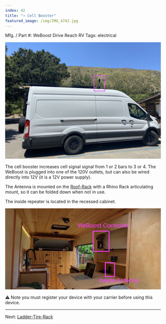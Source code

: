```yaml
---
index: 42
title: "→ Cell Booster"
featured_image: /img/IMG_4742.jpg
---
```


Mfg. / Part #: WeBoost Drive Reach RV
Tags: electrical

![IMG_4742](img/IMG_4742.jpg)


The cell booster increases cell signal signal from 1 or 2 bars to 3 or 4. The WeBoost is plugged into one of the 120V outlets, but can also be wired directly into 12V (it is a 12V power supply). 

The Antenna is mounted on the [Roof-Rack](Roof-Rack.md) with a Rhino Rack articulating mount, so it can be folded down when not in use. 

The inside repeater is located in the recessed cabinet.

![recessed-cabinet-annotated](img/recessed-cabinet-annotated.jpg)

⚠️ Note you must register your device with your carrier before using this device.

---

Next: [Ladder-Tire-Rack](Ladder-Tire-Rack.md)